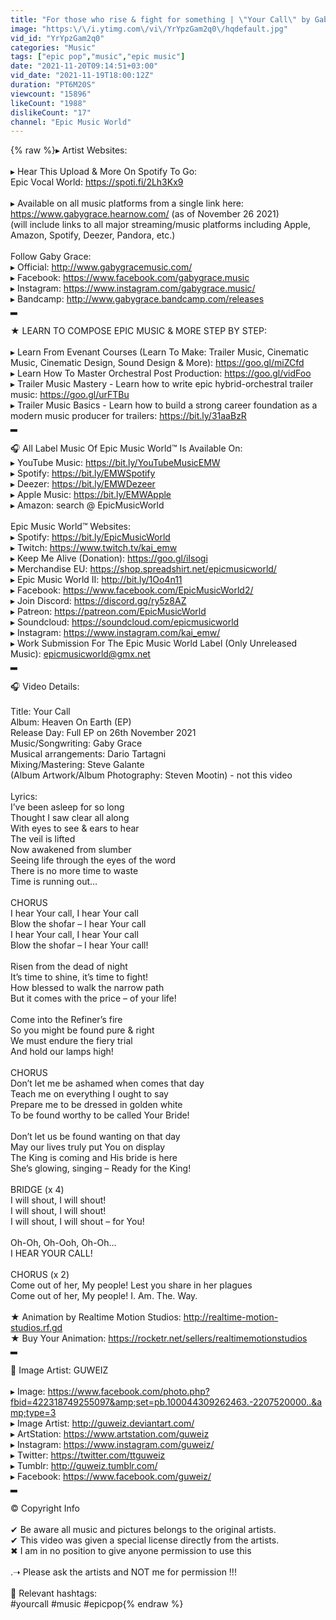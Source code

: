 ```yaml
---
title: "For those who rise & fight for something | \"Your Call\" by Gaby Grace"
image: "https:\/\/i.ytimg.com\/vi\/YrYpzGam2q0\/hqdefault.jpg"
vid_id: "YrYpzGam2q0"
categories: "Music"
tags: ["epic pop","music","epic music"]
date: "2021-11-20T09:14:51+03:00"
vid_date: "2021-11-19T18:00:12Z"
duration: "PT6M20S"
viewcount: "15896"
likeCount: "1988"
dislikeCount: "17"
channel: "Epic Music World"
---
```

{% raw %}▸ Artist Websites:<br /><br />▸ Hear This Upload &amp; More On Spotify To Go:<br />Epic Vocal World: <a rel="nofollow" target="blank" href="https://spoti.fi/2Lh3Kx9">https://spoti.fi/2Lh3Kx9</a><br /><br />▸ Available on all music platforms from a single link here: <br /><a rel="nofollow" target="blank" href="https://www.gabygrace.hearnow.com/">https://www.gabygrace.hearnow.com/</a> (as of November 26 2021)<br />(will include links to all major streaming/music platforms including Apple, Amazon, Spotify, Deezer, Pandora, etc.)<br /><br />Follow Gaby Grace:<br />▸ Official: <a rel="nofollow" target="blank" href="http://www.gabygracemusic.com/">http://www.gabygracemusic.com/</a><br />▸ Facebook: <a rel="nofollow" target="blank" href="https://www.facebook.com/gabygrace.music">https://www.facebook.com/gabygrace.music</a><br />▸ Instagram: <a rel="nofollow" target="blank" href="https://www.instagram.com/gabygrace.music/">https://www.instagram.com/gabygrace.music/</a><br />▸ Bandcamp: <a rel="nofollow" target="blank" href="http://www.gabygrace.bandcamp.com/releases">http://www.gabygrace.bandcamp.com/releases</a><br />▂<br /><br />★ LEARN TO COMPOSE EPIC MUSIC &amp; MORE STEP BY STEP:<br /><br />▸ Learn From Evenant Courses (Learn To Make: Trailer Music, Cinematic Music, Cinematic Design, Sound Design &amp; More): <a rel="nofollow" target="blank" href="https://goo.gl/miZCfd">https://goo.gl/miZCfd</a><br />▸ Learn How To Master Orchestral Post Production: <a rel="nofollow" target="blank" href="https://goo.gl/vidFoo">https://goo.gl/vidFoo</a><br />▸ Trailer Music Mastery - Learn how to write epic hybrid-orchestral trailer music: <a rel="nofollow" target="blank" href="https://goo.gl/urFTBu">https://goo.gl/urFTBu</a><br />▸ Trailer Music Basics - Learn how to build a strong career foundation as a modern music producer for trailers: <a rel="nofollow" target="blank" href="https://bit.ly/31aaBzR">https://bit.ly/31aaBzR</a><br />▂<br /><br />🎧 All Label Music Of Epic Music World™ Is Available On:<br />▸ YouTube Music: <a rel="nofollow" target="blank" href="https://bit.ly/YouTubeMusicEMW">https://bit.ly/YouTubeMusicEMW</a><br />▸ Spotify: <a rel="nofollow" target="blank" href="https://bit.ly/EMWSpotify">https://bit.ly/EMWSpotify</a><br />▸ Deezer: <a rel="nofollow" target="blank" href="https://bit.ly/EMWDezeer">https://bit.ly/EMWDezeer</a><br />▸ Apple Music: <a rel="nofollow" target="blank" href="https://bit.ly/EMWApple">https://bit.ly/EMWApple</a><br />▸ Amazon: search @ EpicMusicWorld<br /><br />Epic Music World™ Websites: <br />▸ Spotify: <a rel="nofollow" target="blank" href="https://bit.ly/EpicMusicWorld">https://bit.ly/EpicMusicWorld</a><br />▸ Twitch: <a rel="nofollow" target="blank" href="https://www.twitch.tv/kai_emw">https://www.twitch.tv/kai_emw</a><br />▸ Keep Me Alive (Donation): <a rel="nofollow" target="blank" href="https://goo.gl/iIsogi">https://goo.gl/iIsogi</a><br />▸ Merchandise EU: <a rel="nofollow" target="blank" href="https://shop.spreadshirt.net/epicmusicworld/">https://shop.spreadshirt.net/epicmusicworld/</a><br />▸ Epic Music World II: <a rel="nofollow" target="blank" href="http://bit.ly/1Oo4n11">http://bit.ly/1Oo4n11</a><br />▸ Facebook: <a rel="nofollow" target="blank" href="https://www.facebook.com/EpicMusicWorld2/">https://www.facebook.com/EpicMusicWorld2/</a><br />▸ Join Discord: <a rel="nofollow" target="blank" href="https://discord.gg/ry5z8AZ">https://discord.gg/ry5z8AZ</a><br />▸ Patreon: <a rel="nofollow" target="blank" href="https://patreon.com/EpicMusicWorld">https://patreon.com/EpicMusicWorld</a><br />▸ Soundcloud: <a rel="nofollow" target="blank" href="https://soundcloud.com/epicmusicworld">https://soundcloud.com/epicmusicworld</a><br />▸ Instagram: <a rel="nofollow" target="blank" href="https://www.instagram.com/kai_emw/">https://www.instagram.com/kai_emw/</a><br />▸ Work Submission For The Epic Music World Label (Only Unreleased Music): epicmusicworld@gmx.net<br />▂<br /><br />🎧 Video Details:<br /><br />Title: Your Call<br />Album: Heaven On Earth (EP)<br />Release Day: Full EP on 26th November 2021<br />Music/Songwriting: Gaby Grace<br />Musical arrangements: Dario Tartagni<br />Mixing/Mastering: Steve Galante<br />(Album Artwork/Album Photography: Steven Mootin) - not this video<br /><br />Lyrics: <br />I’ve been asleep for so long<br />Thought I saw clear all along<br />With eyes to see &amp; ears to hear<br />The veil is lifted<br />Now awakened from slumber<br />Seeing life through the eyes of the word<br />There is no more time to waste<br />Time is running out…<br /><br />CHORUS<br />I hear Your call, I hear Your call<br />Blow the shofar – I hear Your call<br />I hear Your call, I hear Your call<br />Blow the shofar – I hear Your call!<br /><br />Risen from the dead of night<br />It’s time to shine, it’s time to fight!<br />How blessed to walk the narrow path<br />But it comes with the price – of your life!<br /><br />Come into the Refiner’s fire<br />So you might be found pure &amp; right<br />We must endure the fiery trial<br />And hold our lamps high!<br /><br />CHORUS<br />Don’t let me be ashamed when comes that day<br />Teach me on everything I ought to say<br />Prepare me to be dressed in golden white<br />To be found worthy to be called Your Bride!<br /><br />Don’t let us be found wanting on that day<br />May our lives truly put You on display<br />The King is coming and His bride is here<br />She’s glowing, singing – Ready for the King!<br /><br />BRIDGE (x 4)<br />I will shout, I will shout!<br />I will shout, I will shout!<br />I will shout, I will shout – for You!<br /><br />Oh-Oh, Oh-Ooh, Oh-Oh...<br />I HEAR YOUR CALL!<br /><br />CHORUS (x 2)<br />Come out of her, My people! Lest you share in her plagues<br />Come out of her, My people! I. Am. The. Way.<br /><br />★ Animation by Realtime Motion Studios: <a rel="nofollow" target="blank" href="http://realtime-motion-studios.rf.gd">http://realtime-motion-studios.rf.gd</a><br />★ Buy Your Animation: <a rel="nofollow" target="blank" href="https://rocketr.net/sellers/realtimemotionstudios">https://rocketr.net/sellers/realtimemotionstudios</a><br />▂<br /><br />📸 Image Artist: GUWEIZ<br /><br />▸ Image: <a rel="nofollow" target="blank" href="https://www.facebook.com/photo.php?fbid=422318749255097&amp;set=pb.100044309262463.-2207520000..&amp;type=3">https://www.facebook.com/photo.php?fbid=422318749255097&amp;set=pb.100044309262463.-2207520000..&amp;type=3</a><br />▸ Image Artist: <a rel="nofollow" target="blank" href="http://guweiz.deviantart.com/">http://guweiz.deviantart.com/</a><br />▸ ArtStation: <a rel="nofollow" target="blank" href="https://www.artstation.com/guweiz">https://www.artstation.com/guweiz</a><br />▸ Instagram: <a rel="nofollow" target="blank" href="https://www.instagram.com/guweiz/">https://www.instagram.com/guweiz/</a><br />▸ Twitter: <a rel="nofollow" target="blank" href="https://twitter.com/ttguweiz">https://twitter.com/ttguweiz</a><br />▸ Tumblr: <a rel="nofollow" target="blank" href="http://guweiz.tumblr.com/">http://guweiz.tumblr.com/</a><br />▸ Facebook: <a rel="nofollow" target="blank" href="https://www.facebook.com/guweiz/">https://www.facebook.com/guweiz/</a> <br />▂<br /><br />© Copyright Info<br /><br />✔ Be aware all music and pictures belongs to the original artists.<br />✔ This video was given a special license directly from the artists.<br />✖ I am in no position to give anyone permission to use this<br /><br />.➝ Please ask the artists and NOT me for permission !!!<br /><br />🔔 Relevant hashtags: <br />#yourcall #music #epicpop{% endraw %}
